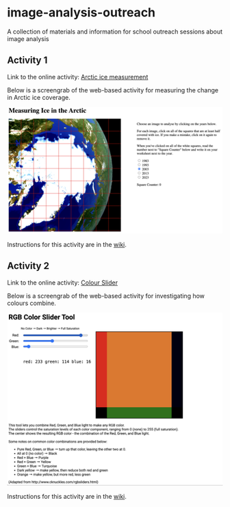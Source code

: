 # image-analysis-outreach
A collection of materials and information for school outreach sessions about image analysis

## Activity 1
Link to the online activity: [Arctic ice measurement](https://franciscrickinstitute.github.io/image-analysis-grid/ "Arctic Ice measurement")

Below is a screengrab of the web-based activity for measuring the change in Arctic ice coverage.

![Arctic Ice activity screenshot](docs/images/arctic_ice_activity.png "Arctic Ice activity")

Instructions for this activity are in the [wiki](https://github.com/FrancisCrickInstitute/image-analysis-outreach/wiki/Activity-1:-Arctic-ice-measurements).

## Activity 2
Link to the online activity: [Colour Slider](https://franciscrickinstitute.github.io/rgb-colour-slider/ "Colour Slider")

Below is a screengrab of the web-based activity for investigating how colours combine.

![Colour Slider activity screenshot](docs/images/colour_sliders_activity.png "Colour Slider activity")

Instructions for this activity are in the [wiki](https://github.com/FrancisCrickInstitute/image-analysis-outreach/wiki/Activity-2:-Colour-detectives).


